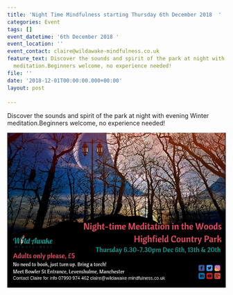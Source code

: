 ```yaml
---
title: 'Night Time Mindfulness starting Thursday 6th December 2018  '
categories: Event
tags: []
event_datetime: '6th December 2018 '
event_location: ''
event_contact: claire@wildawake-mindfulness.co.uk
feature_text: Discover the sounds and spirit of the park at night with evening Winter
  meditation.Beginners welcome, no experience needed!
file: ''
date: '2018-12-01T00:00:00.000+00:00'
layout: post

---
```

Discover the sounds and spirit of the park at night with evening Winter meditation.Beginners welcome, no experience needed!

  
![](/uploads/nighttime-meditation-2018.jpg)